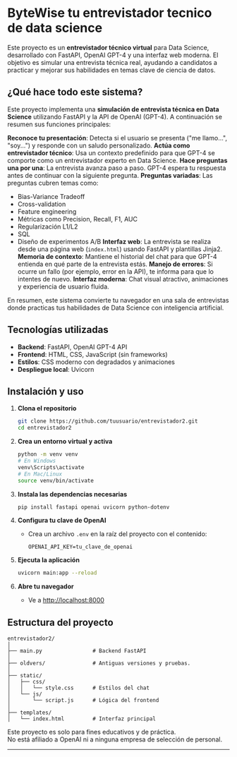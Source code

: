 # ByteWise tu entrevistador tecnico de data science 
Este proyecto es un **entrevistador técnico virtual** para Data Science, desarrollado con FastAPI, OpenAI GPT-4 y una interfaz web moderna. El objetivo es simular una entrevista técnica real, ayudando a candidatos a practicar y mejorar sus habilidades en temas clave de ciencia de datos.


## ¿Qué hace todo este sistema?

Este proyecto implementa una **simulación de entrevista técnica en Data Science** utilizando FastAPI y la API de OpenAI (GPT-4). A continuación se resumen sus funciones principales:

**Reconoce tu presentación**: Detecta si el usuario se presenta ("me llamo...", "soy...") y responde con un saludo personalizado.
**Actúa como entrevistador técnico**: Usa un contexto predefinido para que GPT-4 se comporte como un entrevistador experto en Data Science.
**Hace preguntas una por una**: La entrevista avanza paso a paso. GPT-4 espera tu respuesta antes de continuar con la siguiente pregunta.
**Preguntas variadas**: Las preguntas cubren temas como:
  - Bias-Variance Tradeoff
  - Cross-validation
  - Feature engineering
  - Métricas como Precision, Recall, F1, AUC
  - Regularización L1/L2
  - SQL
  - Diseño de experimentos A/B
**Interfaz web**: La entrevista se realiza desde una página web (`index.html`) usando FastAPI y plantillas Jinja2.
**Memoria de contexto**: Mantiene el historial del chat para que GPT-4 entienda en qué parte de la entrevista estás.
**Manejo de errores**: Si ocurre un fallo (por ejemplo, error en la API), te informa para que lo intentes de nuevo.
**Interfaz moderna**: Chat visual atractivo, animaciones y experiencia de usuario fluida.  

En resumen, este sistema convierte tu navegador en una sala de entrevistas donde practicas tus habilidades de Data Science con inteligencia artificial.  

## Tecnologías utilizadas

- **Backend**: FastAPI, OpenAI GPT-4 API
- **Frontend**: HTML, CSS, JavaScript (sin frameworks)
- **Estilos**: CSS moderno con degradados y animaciones
- **Despliegue local**: Uvicorn

## Instalación y uso

1. **Clona el repositorio**
    ```bash
    git clone https://github.com/tuusuario/entrevistador2.git
    cd entrevistador2
    ```

2. **Crea un entorno virtual y activa**
    ```bash
    python -m venv venv
    # En Windows
    venv\Scripts\activate
    # En Mac/Linux
    source venv/bin/activate
    ```

3. **Instala las dependencias necesarias**
    ```bash
    pip install fastapi openai uvicorn python-dotenv
    ```

4. **Configura tu clave de OpenAI**
    - Crea un archivo `.env` en la raíz del proyecto con el contenido:
      ```
      OPENAI_API_KEY=tu_clave_de_openai
      ```

5. **Ejecuta la aplicación**
    ```bash
    uvicorn main:app --reload
    ```

6. **Abre tu navegador**
    - Ve a [http://localhost:8000](http://localhost:8000)

## Estructura del proyecto

```
entrevistador2/
│
├── main.py                # Backend FastAPI
│
├── oldvers/               # Antiguas versiones y pruebas.
│
├── static/
│   ├── css/
│   │   └── style.css      # Estilos del chat
│   └── js/
│       └── script.js      # Lógica del frontend
│
├── templates/
│   └── index.html         # Interfaz principal
```


Este proyecto es solo para fines educativos y de práctica.  
No está afiliado a OpenAI ni a ninguna empresa de selección de personal.

---



